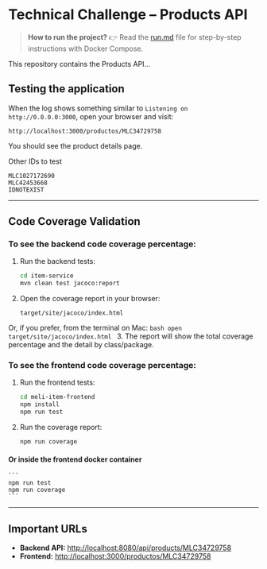 # Technical Challenge – Products API

> **How to run the project?**
> 👉 Read the [run.md](./run.md) file for step-by-step instructions with Docker Compose.

This repository contains the Products API…

## Testing the application

When the log shows something similar to `Listening on http://0.0.0.0:3000`, open your browser and visit:

```
http://localhost:3000/productos/MLC34729758
```

You should see the product details page.

Other IDs to test

```
MLC1027172690
MLC42453668
IDNOTEXIST
```

-----

## Code Coverage Validation

### To see the backend code coverage percentage:

1.  Run the backend tests:
    ```bash
    cd item-service
    mvn clean test jacoco:report
    ```
2.  Open the coverage report in your browser:
    ```
    target/site/jacoco/index.html
    ```

Or, if you prefer, from the terminal on Mac:
` bash open target/site/jacoco/index.html  `
3\.  The report will show the total coverage percentage and the detail by class/package.

### To see the frontend code coverage percentage:

1.  Run the frontend tests:
    ```bash
    cd meli-item-frontend
    npm install
    npm run test
    ```
2.  Run the coverage report:
    ```
    npm run coverage
    ```

#### Or inside the frontend docker container

````
```
npm run test
npm run coverage
```
````

-----

## Important URLs

  - **Backend API:** [http://localhost:8080/api/products/MLC34729758](http://localhost:8080/api/products/MLC34729758)
  - **Frontend:** [http://localhost:3000/productos/MLC34729758](http://localhost:3000/productos/MLC34729758)

